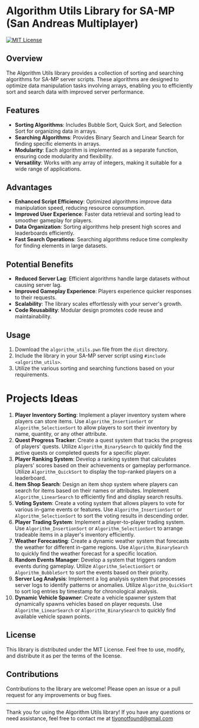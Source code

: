 # Algorithm Utils Library for SA-MP (San Andreas Multiplayer)


[![MIT License](https://img.shields.io/badge/License-MIT-blue.svg)](https://opensource.org/licenses/MIT)

## Overview

The Algorithm Utils library provides a collection of sorting and searching algorithms for SA-MP server scripts. These algorithms are designed to optimize data manipulation tasks involving arrays, enabling you to efficiently sort and search data with improved server performance.

## Features

- **Sorting Algorithms**: Includes Bubble Sort, Quick Sort, and Selection Sort for organizing data in arrays.
- **Searching Algorithms**: Provides Binary Search and Linear Search for finding specific elements in arrays.
- **Modularity**: Each algorithm is implemented as a separate function, ensuring code modularity and flexibility.
- **Versatility**: Works with any array of integers, making it suitable for a wide range of applications.

## Advantages

- **Enhanced Script Efficiency**: Optimized algorithms improve data manipulation speed, reducing resource consumption.
- **Improved User Experience**: Faster data retrieval and sorting lead to smoother gameplay for players.
- **Data Organization**: Sorting algorithms help present high scores and leaderboards efficiently.
- **Fast Search Operations**: Searching algorithms reduce time complexity for finding elements in large datasets.

## Potential Benefits

- **Reduced Server Lag**: Efficient algorithms handle large datasets without causing server lag.
- **Improved Gameplay Experience**: Players experience quicker responses to their requests.
- **Scalability**: The library scales effortlessly with your server's growth.
- **Code Reusability**: Modular design promotes code reuse and maintainability.

## Usage

1. Download the `algorithm_utils.pwn` file from the `dist` directory.
2. Include the library in your SA-MP server script using `#include <algorithm_utils>`.
3. Utilize the various sorting and searching functions based on your requirements.


# Projects Ideas
1. **Player Inventory Sorting**: Implement a player inventory system where players can store items. Use `Algorithm_InsertionSort` or `Algorithm_SelectionSort` to allow players to sort their inventory by name, quantity, or any other attribute.
2. **Quest Progress Tracker**: Create a quest system that tracks the progress of players' quests. Utilize `Algorithm_BinarySearch` to quickly find the active quests or completed quests for a specific player.
3. **Player Ranking System**: Develop a ranking system that calculates players' scores based on their achievements or gameplay performance. Utilize `Algorithm_QuickSort` to display the top-ranked players on a leaderboard.
4. **Item Shop Search**: Design an item shop system where players can search for items based on their names or attributes. Implement `Algorithm_LinearSearch` to efficiently find and display search results.
5. **Voting System**: Create a voting system that allows players to vote for various in-game events or features. Use `Algorithm_InsertionSort` or `Algorithm_SelectionSort` to sort the voting results in descending order.
6. **Player Trading System**: Implement a player-to-player trading system. Use `Algorithm_InsertionSort` or `Algorithm_SelectionSort` to arrange tradeable items in a player's inventory efficiently.
7. **Weather Forecasting**: Create a dynamic weather system that forecasts the weather for different in-game regions. Use `Algorithm_BinarySearch` to quickly find the weather forecast for a specific location.
8. **Random Events Manager**: Develop a system that triggers random events during gameplay. Utilize `Algorithm_SelectionSort` or `Algorithm_BubbleSort` to sort the events based on their priority.
9. **Server Log Analysis**: Implement a log analysis system that processes server logs to identify patterns or anomalies. Utilize `Algorithm_QuickSort` to sort log entries by timestamp for chronological analysis.
10. **Dynamic Vehicle Spawner**: Create a vehicle spawner system that dynamically spawns vehicles based on player requests. Use `Algorithm_LinearSearch` or `Algorithm_BinarySearch` to quickly find available vehicle spawn points.

## License

This library is distributed under the MIT License. Feel free to use, modify, and distribute it as per the terms of the license.

## Contributions

Contributions to the library are welcome! Please open an issue or a pull request for any improvements or bug fixes.

---

Thank you for using the Algorithm Utils library! If you have any questions or need assistance, feel free to contact me at tiyonotfound@gmail.com

